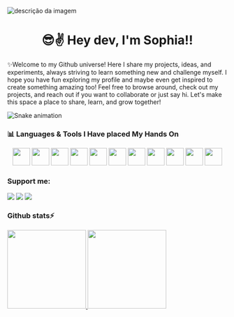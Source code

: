![descrição da imagem](https://i.postimg.cc/HkkKpvrc/b5ab1a3bee5ae2f5f42af6a11570f820.jpg)
 <h1 align="center"> 😎✌️ Hey dev, I'm Sophia!!</h1>
 ✨Welcome to my Github universe! Here I share my projects, ideas, and experiments, always striving to learn something new and challenge myself. I hope you have fun exploring my profile and maybe even get inspired to create something amazing too! Feel free to browse around, check out my projects, and reach out if you want to collaborate or just say hi. Let's make this space a place to share, learn, and grow together!

![Snake animation](https://github.com/seu-usuário-aqui/seu-usuário-aqui/blob/output/github-contribution-grid-snake.svg)

### 📊 Languages & Tools I Have placed My Hands On

<p align="center">
  <img src="https://cdn.jsdelivr.net/gh/devicons/devicon/icons/canva/canva-original.svg" width="40" height="40"/>
  <img src="https://cdn.jsdelivr.net/gh/devicons/devicon/icons/html5/html5-original.svg" width="40" height="40"/>
  <img src="https://cdn.jsdelivr.net/gh/devicons/devicon/icons/css3/css3-original.svg" width="40" height="40"/>
  <img src="https://cdn.jsdelivr.net/gh/devicons/devicon/icons/javascript/javascript-original.svg" width="40" height="40"/>
  <img src="https://cdn.jsdelivr.net/gh/devicons/devicon/icons/python/python-original.svg" width="40" height="40"/>
  <img src="https://cdn.jsdelivr.net/gh/devicons/devicon/icons/git/git-original.svg" width="40" height="40"/>
  <img src="https://cdn.jsdelivr.net/gh/devicons/devicon/icons/github/github-original.svg" width="40" height="40"/>
  <img src="https://cdn.jsdelivr.net/gh/devicons/devicon/icons/vscode/vscode-original.svg" width="40" height="40"/>
<img src="https://cdn.jsdelivr.net/gh/devicons/devicon/icons/linux/linux-original.svg" width="40" height="40"/>
<img src="https://cdn.jsdelivr.net/gh/devicons/devicon/icons/windows8/windows8-original.svg" width="40" height="40"/>
<img src="https://cdn.jsdelivr.net/gh/devicons/devicon/icons/docker/docker-original.svg" width="40" height="40"/>
</p>

### Support me:
<a href="https://instagram.com/ssophiamendesde" target="_blank"><img loading="lazy" src="https://img.shields.io/badge/-Instagram-%23E4405F?style=for-the-badge&logo=instagram&logoColor=white" target="_blank"></a>
<a href = "mailto:sophia.mdsouza2011@gmail.com"><img loading="lazy" src="https://img.shields.io/badge/Gmail-D14836?style=for-the-badge&logo=gmail&logoColor=white" target="_blank"></a>
<a href="https://www.linkedin.com/in/Sophia Mendes" target="_blank"><img loading="lazy" src="https://img.shields.io/badge/-LinkedIn-%230077B5?style=for-the-badge&logo=linkedin&logoColor=white" target="_blank"></a>   
</div>

### Github stats⚡
<div>
<a href="https://github.com/SophiaMDS">
<img loading="lazy" height="180em" src="https://github-readme-stats.vercel.app/api/top-langs/?username=SophiaMDS&layout=compact&langs_count=7&theme=dracula"/>
<img loading="lazy" height="180em" src="https://github-readme-stats.vercel.app/api?username=SophiaMDS&show_icons=true&theme=dracula&include_all_commits=true&count_private=true"/>
</div>
